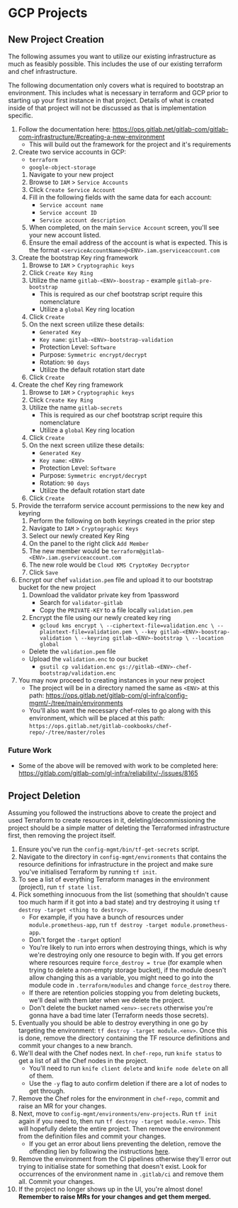 # GCP Projects

## New Project Creation

The following assumes you want to utilize our existing infrastructure as much as
feasibly possible.  This includes the use of our existing terraform and chef
infrastructure.

The following documentation only covers what is required to bootstrap an
environment.  This includes what is necessary in terraform and GCP prior to
starting up your first instance in that project.  Details of what is created
inside of that project will not be discussed as that is implementation specific.

1. Follow the documentation here: <https://ops.gitlab.net/gitlab-com/gitlab-com-infrastructure/#creating-a-new-environment>
    * This will build out the framework for the project and it's requirements
1. Create two service accounts in GCP:
    * `terraform`
    * `google-object-storage`
    1. Navigate to your new project
    1. Browse to `IAM` > `Service Accounts`
    1. Click `Create Service Account`
    1. Fill in the following fields with the same data for each account:
        * `Service account name`
        * `Service account ID`
        * `Service account description`
    1. When completed, on the main `Service Account` screen, you'll see your new
       account listed.
    1. Ensure the email address of the account is what is expected.  This is the
       format `<serviceAccountName>@<ENV>.iam.gserviceaccount.com`
1. Create the bootstrap Key ring framework
    1. Browse to `IAM` > `Cryptographic keys`
    1. Click `Create Key Ring`
    1. Utilize the name `gitlab-<ENV>-boostrap` - example `gitlab-pre-bootstrap`
        * This is required as our chef bootstrap script require this
          nomenclature
        * Utilize a `global` Key ring location
    1. Click `Create`
    1. On the next screen utilize these details:
       * `Generated Key`
       * `Key name`: `gitlab-<ENV>-bootstrap-validation`
       * Protection Level: `Software`
       * Purpose: `Symmetric encrypt/decrypt`
       * Rotation: `90 days`
       * Utilize the default rotation start date
    1. Click `Create`
1. Create the chef Key ring framework
    1. Browse to `IAM` > `Cryptographic keys`
    1. Click `Create Key Ring`
    1. Utilize the name `gitlab-secrets`
        * This is required as our chef bootstrap script require this
          nomenclature
        * Utilize a `global` Key ring location
    1. Click `Create`
    1. On the next screen utilize these details:
       * `Generated Key`
       * `Key name`: `<ENV>`
       * Protection Level: `Software`
       * Purpose: `Symmetric encrypt/decrypt`
       * Rotation: `90 days`
       * Utilize the default rotation start date
    1. Click `Create`
1. Provide the terraform service account permissions to the new key and keyring
    1. Perform the following on both keyrings created in the prior step
    1. Navigate to `IAM` > `Cryptographic Keys`
    1. Select our newly created Key Ring
    1. On the panel to the right click `Add Member`
    1. The new member would be `terraform@gitlab-<ENV>.iam.gserviceaccount.com`
    1. The new role would be `Cloud KMS CryptoKey Decryptor`
    1. Click `Save`
1. Encrypt our chef `validation.pem` file and upload it to our bootstrap bucket
   for the new project
    1. Download the validator private key from 1password
       * Search for `validator-gitlab`
       * Copy the `PRIVATE-KEY` to a file locally `validation.pem`
    1. Encrypt the file using our newly created key ring
       * `gcloud kms encrypt \
            --ciphertext-file=validation.enc \
            --plaintext-file=validation.pem \
            --key gitlab-<ENV>-boostrap-validation \
            --keyring gitlab-<ENV>-bootstrap \
            --location global`
      * Delete the `validation.pem` file
      * Upload the `validation.enc` to our bucket
        * `gsutil cp validation.enc
          gs://gitlab-<ENV>-chef-bootstrap/validation.enc`
1. You may now proceed to creating instances in your new project
    * The project will be in a directory named the same as `<ENV>` at this path:
      <https://ops.gitlab.net/gitlab-com/gl-infra/config-mgmt/-/tree/main/environments>
    * You'll also want the necessary chef-roles to go along with this
      environment, which will be placed at this path:
      `https://ops.gitlab.net/gitlab-cookbooks/chef-repo/-/tree/master/roles`

### Future Work

* Some of the above will be removed with work to be completed here: <https://gitlab.com/gitlab-com/gl-infra/reliability/-/issues/8165>

## Project Deletion

Assuming you followed the instructions above to create the project and used Terraform to create resources in it, deleting/decommissioning the project should be a simple matter of deleting the Terraformed infrastructure first, then removing the project itself.

1. Ensure you've run the `config-mgmt/bin/tf-get-secrets` script.
1. Navigate to the directory in `config-mgmt/environments` that contains the resource definitions for infrastructure in the project and make sure you've initialised Terraform by running `tf init`.
1. To see a list of everything Terraform manages in the environment (project), run `tf state list`.
1. Pick something innocuous from the list (something that shouldn't cause too much harm if it got into a bad state) and try destroying it using `tf destroy -target <thing to destroy>`.
    * For example, if you have a bunch of resources under `module.prometheus-app`, run `tf destroy -target module.prometheus-app`.
    * Don't forget the `-target` option!
    * You're likely to run into errors when destroying things, which is why we're destroying only one resource to begin with. If you get errors where resources require `force_destroy = true` (for example when trying to delete a non-empty storage bucket), if the module doesn't allow changing this as a variable, you might need to go into the module code in `.terraform/modules` and change `force_destroy` there.
    * If there are retention policies stopping you from deleting buckets, we'll deal with them later when we delete the project.
    * Don't delete the bucket named `<env>-secrets` otherwise you're gonna have a bad time later (Terraform needs those secrets).
1. Eventually you should be able to destroy everything in one go by targeting the environment: `tf destroy -target module.<env>`. Once this is done, remove the directory containing the TF resource definitions and commit your changes to a new branch.
1. We'll deal with the Chef nodes next. In `chef-repo`, run `knife status` to get a list of all the Chef nodes in the project.
    * You'll need to run `knife client delete` and `knife node delete` on all of them.
    * Use the `-y` flag to auto confirm deletion if there are a lot of nodes to get through.
1. Remove the Chef roles for the environment in `chef-repo`, commit and raise an MR for your changes.
1. Next, move to `config-mgmt/environments/env-projects`. Run `tf init` again if you need to, then run `tf destroy -target module.<env>`. This will hopefully delete the entire project. Then remove the environment from the definition files and commit your changes.
    * If you get an error about liens preventing the deletion, remove the offending lien by following the instructions [here](https://cloud.google.com/resource-manager/docs/project-liens#removing_liens_from_a_project).
1. Remove the environment from the CI pipelines otherwise they'll error out trying to initialise state for something that doesn't exist. Look for occurrences of the environment name in `.gitlab/ci` and remove them all. Commit your changes.
1. If the project no longer shows up in the UI, you're almost done! **Remember to raise MRs for your changes and get them merged.**
